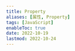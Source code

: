 ```yaml
---
title: Property
aliases: [属性, Property]
tags: [JavaScript]
enableToc: true
date: 2022-10-19
lastmod: 2022-10-24
---
```

